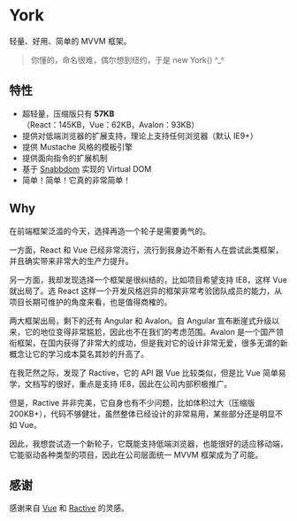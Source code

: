 # York

轻量、好用、简单的 MVVM 框架。

> 你懂的，命名很难，偶尔想到纽约，于是 new York() ^_^

## 特性

* 超轻量，压缩版只有 **57KB**（React：145KB，Vue：62KB，Avalon：93KB）
* 提供对低端浏览器的扩展支持，理论上支持任何浏览器（默认 IE9+）
* 提供 Mustache 风格的模板引擎
* 提供面向指令的扩展机制
* 基于 [Snabbdom](https://github.com/snabbdom/snabbdom) 实现的 Virtual DOM
* 简单！简单！它真的非常简单！

## Why

在前端框架泛滥的今天，选择再造一个轮子是需要勇气的。

一方面，React 和 Vue 已经非常流行，流行到我身边不断有人在尝试此类框架，并且确实带来非常大的生产力提升。

另一方面，我却发现选择一个框架是很纠结的，比如项目希望支持 IE8，这样 Vue 就出局了。选 React 这样一个开发风格迥异的框架非常考验团队成员的能力，从项目长期可维护的角度来看，也是值得商榷的。

两大框架出局，剩下的还有 Angular 和 Avalon。自 Angular 宣布断崖式升级以来，它的地位变得非常尴尬，因此也不在我们的考虑范围。Avalon 是一个国产领衔框架，在国内获得了非常大的成功，但是我对它的设计非常无爱，很多无谓的新概念让它的学习成本莫名其妙的升高了。

在我茫然之际，发现了 Ractive，它的 API 跟 Vue 比较类似，但是比 Vue 简单易学，文档写的很好，重点是支持 IE8，因此在公司内部积极推广。

但是，Ractive 并非完美，它自身也有不少问题，比如体积过大（压缩版 200KB+），代码不够健壮，虽然整体已经设计的非常易用，某些部分还是明显不如 Vue。

因此，我想尝试造一个新轮子，它既能支持低端浏览器，也能很好的适应移动端，它能驱动各种类型的项目，因此在公司层面统一 MVVM 框架成为了可能。

## 感谢

感谢来自 [Vue](http://vuejs.org) 和 [Ractive](http://www.ractivejs.org/) 的灵感。